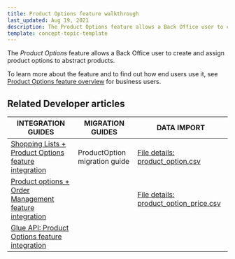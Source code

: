 ```yaml
---
title: Product Options feature walkthrough
last_updated: Aug 19, 2021
description: The Product Options feature allows a Back Office user to create and assign product options to abstract products.
template: concept-topic-template
---
```


The _Product Options_ feature allows a Back Office user to create and assign product options to abstract products.


To learn more about the feature and to find out how end users use it, see [Product Options feature overview](/docs/scos/user/features/{{page.version}}/product-options-feature-overview.html) for business users.




## Related Developer articles

|INTEGRATION GUIDES  | MIGRATION GUIDES  | DATA IMPORT |
|---------|---------|---------|
| [Shopping Lists + Product Options feature integration](/docs/scos/dev/feature-integration-guides/{{page.version}}/shopping-lists-product-options-feature-integration.html)  | ProductOption migration guide  |[File details: product_option.csv](/docs/scos/dev/data-import/{{page.version}}/data-import-categories/special-product-types/product-options/file-details-product-option.csv.html) |
| [Product options + Order Management feature integration](/docs/scos/dev/feature-integration-guides/{{page.version}}/product-options-order-management-feature-integration.html)  | | [File details: product_option_price.csv](/docs/scos/dev/data-import/{{page.version}}/data-import-categories/special-product-types/product-options/file-details-product-option-price.csv.html) |
| [Glue API: Product Options feature integration](/docs/scos/dev/feature-integration-guides/{{page.version}}/glue-api/glue-api-product-options-feature-integration.html)  | | |
